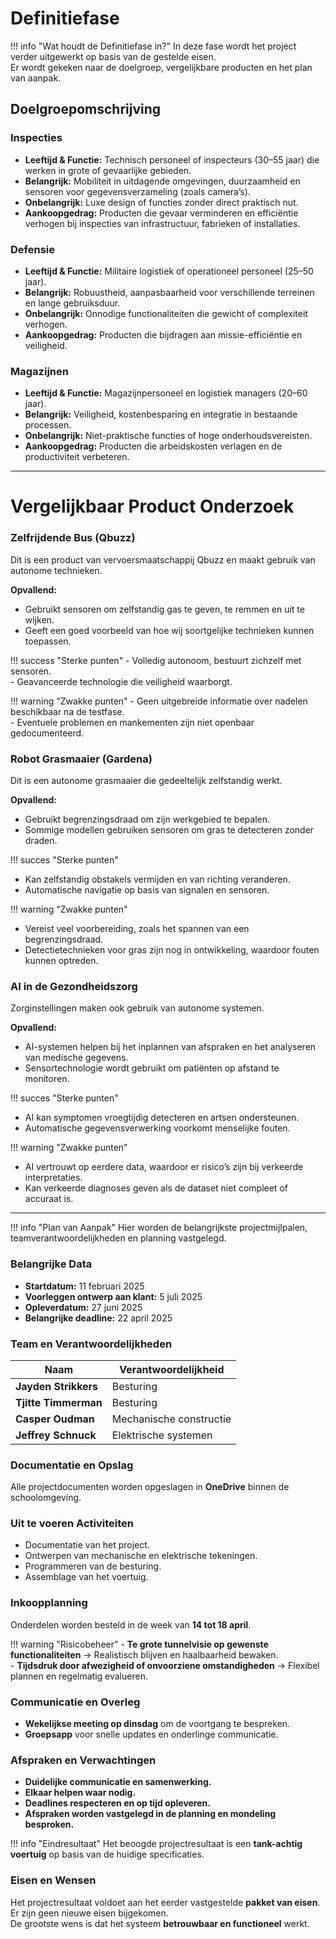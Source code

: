 # Definitiefase

!!! info "Wat houdt de Definitiefase in?"
    In deze fase wordt het project verder uitgewerkt op basis van de gestelde eisen.  
    Er wordt gekeken naar de doelgroep, vergelijkbare producten en het plan van aanpak.

## Doelgroepomschrijving

### Inspecties
- **Leeftijd & Functie:** Technisch personeel of inspecteurs (30–55 jaar) die werken in grote of gevaarlijke gebieden.  
- **Belangrijk:** Mobiliteit in uitdagende omgevingen, duurzaamheid en sensoren voor gegevensverzameling (zoals camera’s).  
- **Onbelangrijk:** Luxe design of functies zonder direct praktisch nut.  
- **Aankoopgedrag:** Producten die gevaar verminderen en efficiëntie verhogen bij inspecties van infrastructuur, fabrieken of installaties.

### Defensie
- **Leeftijd & Functie:** Militaire logistiek of operationeel personeel (25–50 jaar).  
- **Belangrijk:** Robuustheid, aanpasbaarheid voor verschillende terreinen en lange gebruiksduur.  
- **Onbelangrijk:** Onnodige functionaliteiten die gewicht of complexiteit verhogen.  
- **Aankoopgedrag:** Producten die bijdragen aan missie-efficiëntie en veiligheid.

### Magazijnen
- **Leeftijd & Functie:** Magazijnpersoneel en logistiek managers (20–60 jaar).  
- **Belangrijk:** Veiligheid, kostenbesparing en integratie in bestaande processen.  
- **Onbelangrijk:** Niet-praktische functies of hoge onderhoudsvereisten.  
- **Aankoopgedrag:** Producten die arbeidskosten verlagen en de productiviteit verbeteren.

---

# Vergelijkbaar Product Onderzoek

### Zelfrijdende Bus (Qbuzz)
Dit is een product van vervoersmaatschappij Qbuzz en maakt gebruik van autonome technieken.  

**Opvallend:**  
- Gebruikt sensoren om zelfstandig gas te geven, te remmen en uit te wijken.  
- Geeft een goed voorbeeld van hoe wij soortgelijke technieken kunnen toepassen.  

!!! success "Sterke punten"
    - Volledig autonoom, bestuurt zichzelf met sensoren.  
    - Geavanceerde technologie die veiligheid waarborgt.  

!!! warning "Zwakke punten"
    - Geen uitgebreide informatie over nadelen beschikbaar na de testfase.  
    - Eventuele problemen en mankementen zijn niet openbaar gedocumenteerd.  

### Robot Grasmaaier (Gardena)
Dit is een autonome grasmaaier die gedeeltelijk zelfstandig werkt.  

**Opvallend:**  
- Gebruikt begrenzingsdraad om zijn werkgebied te bepalen.  
- Sommige modellen gebruiken sensoren om gras te detecteren zonder draden.  

!!! succes "Sterke punten"  
- Kan zelfstandig obstakels vermijden en van richting veranderen.  
- Automatische navigatie op basis van signalen en sensoren.  

!!! warning "Zwakke punten"
- Vereist veel voorbereiding, zoals het spannen van een begrenzingsdraad.  
- Detectietechnieken voor gras zijn nog in ontwikkeling, waardoor fouten kunnen optreden.  

### AI in de Gezondheidszorg  
Zorginstellingen maken ook gebruik van autonome systemen.  

**Opvallend:**  
- AI-systemen helpen bij het inplannen van afspraken en het analyseren van medische gegevens.  
- Sensortechnologie wordt gebruikt om patiënten op afstand te monitoren.  

!!! succes "Sterke punten" 
- AI kan symptomen vroegtijdig detecteren en artsen ondersteunen.  
- Automatische gegevensverwerking voorkomt menselijke fouten.  

!!! warning "Zwakke punten" 
- AI vertrouwt op eerdere data, waardoor er risico’s zijn bij verkeerde interpretaties.  
- Kan verkeerde diagnoses geven als de dataset niet compleet of accuraat is.  

---

!!! info "Plan van Aanpak"
    Hier worden de belangrijkste projectmijlpalen, teamverantwoordelijkheden en planning vastgelegd.

### Belangrijke Data
- **Startdatum:** 11 februari 2025  
- **Voorleggen ontwerp aan klant:** 5 juli 2025  
- **Opleverdatum:** 27 juni 2025  
- **Belangrijke deadline:** 22 april 2025  

### Team en Verantwoordelijkheden
| Naam                  | Verantwoordelijkheid        |
|-----------------------|---------------------------|
| **Jayden Strikkers**  | Besturing                 |
| **Tjitte Timmerman**  | Besturing                 |
| **Casper Oudman**     | Mechanische constructie   |
| **Jeffrey Schnuck**   | Elektrische systemen      |

### Documentatie en Opslag
Alle projectdocumenten worden opgeslagen in **OneDrive** binnen de schoolomgeving.

### Uit te voeren Activiteiten
- Documentatie van het project.  
- Ontwerpen van mechanische en elektrische tekeningen.  
- Programmeren van de besturing.  
- Assemblage van het voertuig.  

### Inkoopplanning
Onderdelen worden besteld in de week van **14 tot 18 april**.

!!! warning "Risicobeheer"
    - **Te grote tunnelvisie op gewenste functionaliteiten** → Realistisch blijven en haalbaarheid bewaken.  
    - **Tijdsdruk door afwezigheid of onvoorziene omstandigheden** → Flexibel plannen en regelmatig evalueren.  

### Communicatie en Overleg
- **Wekelijkse meeting op dinsdag** om de voortgang te bespreken.  
- **Groepsapp** voor snelle updates en onderlinge communicatie.  

### Afspraken en Verwachtingen
- **Duidelijke communicatie en samenwerking.**  
- **Elkaar helpen waar nodig.**  
- **Deadlines respecteren en op tijd opleveren.**  
- **Afspraken worden vastgelegd in de planning en mondeling besproken.**  

!!! info "Eindresultaat"
    Het beoogde projectresultaat is een **tank-achtig voertuig** op basis van de huidige specificaties.  

### Eisen en Wensen
Het projectresultaat voldoet aan het eerder vastgestelde **pakket van eisen**.  
Er zijn geen nieuwe eisen bijgekomen.  
De grootste wens is dat het systeem **betrouwbaar en functioneel** werkt.  